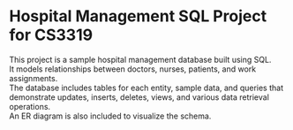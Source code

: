 # Hospital Management SQL Project for CS3319 
This project is a sample hospital management database built using SQL.  
It models relationships between doctors, nurses, patients, and work assignments.  
The database includes tables for each entity, sample data, and queries that demonstrate updates, inserts, deletes, views, and various data retrieval operations.  
An ER diagram is also included to visualize the schema.
